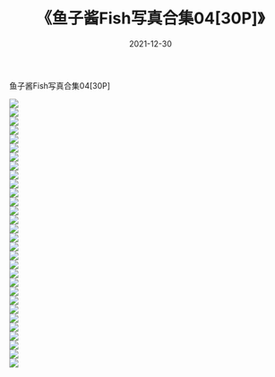 ﻿---
layout: post
title:  《鱼子酱Fish写真合集04[30P]》
date:   2021-12-30
img: http://img.660000.xyz/Sharelink/性感/2021/鱼子酱Fish写真合集04[30P]/000.jpg
categories: [美女, 清纯, 唯美]
---

鱼子酱Fish写真合集04[30P]

  ![](http://img.660000.xyz/Sharelink/性感/2021/鱼子酱Fish写真合集04[30P]/001.jpg) <br> ![](http://img.660000.xyz/Sharelink/性感/2021/鱼子酱Fish写真合集04[30P]/002.jpg) <br> ![](http://img.660000.xyz/Sharelink/性感/2021/鱼子酱Fish写真合集04[30P]/003.jpg) <br> ![](http://img.660000.xyz/Sharelink/性感/2021/鱼子酱Fish写真合集04[30P]/004.jpg) <br> ![](http://img.660000.xyz/Sharelink/性感/2021/鱼子酱Fish写真合集04[30P]/005.jpg) <br> ![](http://img.660000.xyz/Sharelink/性感/2021/鱼子酱Fish写真合集04[30P]/006.jpg) <br> ![](http://img.660000.xyz/Sharelink/性感/2021/鱼子酱Fish写真合集04[30P]/007.jpg) <br> ![](http://img.660000.xyz/Sharelink/性感/2021/鱼子酱Fish写真合集04[30P]/008.jpg) <br> ![](http://img.660000.xyz/Sharelink/性感/2021/鱼子酱Fish写真合集04[30P]/009.jpg) <br> ![](http://img.660000.xyz/Sharelink/性感/2021/鱼子酱Fish写真合集04[30P]/010.jpg) <br> ![](http://img.660000.xyz/Sharelink/性感/2021/鱼子酱Fish写真合集04[30P]/011.jpg) <br> ![](http://img.660000.xyz/Sharelink/性感/2021/鱼子酱Fish写真合集04[30P]/012.jpg) <br> ![](http://img.660000.xyz/Sharelink/性感/2021/鱼子酱Fish写真合集04[30P]/013.jpg) <br> ![](http://img.660000.xyz/Sharelink/性感/2021/鱼子酱Fish写真合集04[30P]/014.jpg) <br> ![](http://img.660000.xyz/Sharelink/性感/2021/鱼子酱Fish写真合集04[30P]/015.jpg) <br> ![](http://img.660000.xyz/Sharelink/性感/2021/鱼子酱Fish写真合集04[30P]/016.jpg) <br> ![](http://img.660000.xyz/Sharelink/性感/2021/鱼子酱Fish写真合集04[30P]/017.jpg) <br> ![](http://img.660000.xyz/Sharelink/性感/2021/鱼子酱Fish写真合集04[30P]/018.jpg) <br> ![](http://img.660000.xyz/Sharelink/性感/2021/鱼子酱Fish写真合集04[30P]/019.jpg) <br> ![](http://img.660000.xyz/Sharelink/性感/2021/鱼子酱Fish写真合集04[30P]/020.jpg) <br> ![](http://img.660000.xyz/Sharelink/性感/2021/鱼子酱Fish写真合集04[30P]/021.jpg) <br> ![](http://img.660000.xyz/Sharelink/性感/2021/鱼子酱Fish写真合集04[30P]/022.jpg) <br> ![](http://img.660000.xyz/Sharelink/性感/2021/鱼子酱Fish写真合集04[30P]/023.jpg) <br> ![](http://img.660000.xyz/Sharelink/性感/2021/鱼子酱Fish写真合集04[30P]/024.jpg) <br> ![](http://img.660000.xyz/Sharelink/性感/2021/鱼子酱Fish写真合集04[30P]/025.jpg) <br> ![](http://img.660000.xyz/Sharelink/性感/2021/鱼子酱Fish写真合集04[30P]/026.jpg) <br> ![](http://img.660000.xyz/Sharelink/性感/2021/鱼子酱Fish写真合集04[30P]/027.jpg) <br> ![](http://img.660000.xyz/Sharelink/性感/2021/鱼子酱Fish写真合集04[30P]/028.jpg) <br> ![](http://img.660000.xyz/Sharelink/性感/2021/鱼子酱Fish写真合集04[30P]/029.jpg) <br> ![](http://img.660000.xyz/Sharelink/性感/2021/鱼子酱Fish写真合集04[30P]/030.jpg) <br>